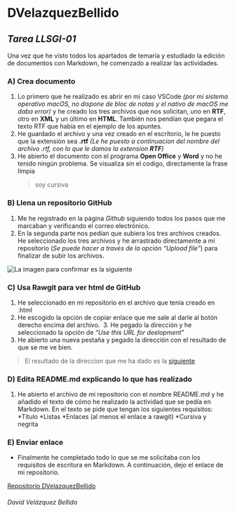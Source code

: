 # DVelazquezBellido

## _Tarea LLSGI-01_

Una vez que he visto todos los apartados de temaría y estudiado la edición de documentos con Markdown, he comenzado a realizar las actividades.

### A) Crea documento
  1. Lo primero que he realizado es abrir en mi caso VSCode _(por mi sistema operativo macOS, no dispone de bloc de notas y el nativo de macOS me daba error)_ y he creado los tres archivos que nos solicitan, uno en **RTF**, otro en **XML** y un último en **HTML**. También nos pendían que pegara el texto RTF que había en el ejemplo de los apuntes.
  2. He guardado el archivo y una vez creado en el escritorio, le he puesto que la extensión sea **.rtf** _(Le he puesto a continuacion del nombre del archivo .rtf, con lo que le damos la extension **RTF**)_
  3. He abierto el documento con el programa **Open Office** y **Word** y no he tenido ningún problema. Se visualiza sin el codigo, directamente la frase limpia
     >soy cursiva

### B) Llena un repositorio GitHub
  1. Me he registrado en la página _Github_ siguiendo todos los pasos que me marcaban y verificando el correo electrónico.
  2.	En la segunda parte nos pedían que subiera los tres archivos creados. He seleccionado los tres archivos y he arrastrado directamente a mi repositorio (_Se puede hacer a través de la opción “Upload file”_) para finalizar de subir los archivos.

![La imagen para confirmar es la siguiente](http://imageshack.com/a/img923/1410/0wpqgC.png)

### C) Usa Rawgit para ver html de GitHub
  1.	He seleccionado en mi repositorio en el archivo que tenía creado en .html
  2.	He escogido la opción de copiar enlace que me sale al darle al botón derecho encima del archivo.
  3.	He pegado la dirección y he seleccionado la opción de _“Use this URL for deelopment”_
  4.	He abierto una nueva pestaña y pegado la dirección con el resultado de que se me ve bien.
 
 >El resultado de la direccion que me ha dado es la [siguiente](https://rawgit.com/Davebe/DVelazquezBellido/master/Archivo%20HTML.html)

### D) Edita README.md explicando lo que has realizado
  1.	He abierto el archivo de mi repositorio con el nombre README.md y he añadido el texto de cómo he realizado la actividad que se pedía en Markdown. En el texto se pide que tengan los siguientes requisitos:
  *Titulo
  *Listas
  *Enlaces (al menos el enlace a rawgit)
  *Cursiva y negrita

### E) Enviar enlace
  * Finalmente he completado todo lo que se me solicitaba con los requisitos de escritura en Markdown. A continuación, dejo el enlace de mi repositorio.

[Repositorio DVelazquezBellido](https://github.com/Davebe/DVelazquezBellido)

###### David Velázquez Bellido
